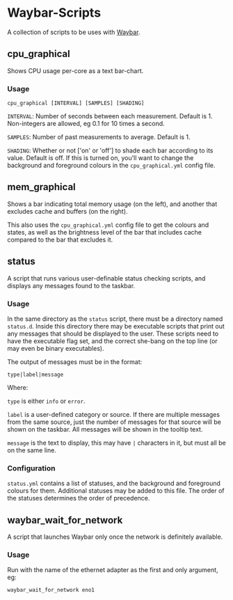 # Waybar-Scripts

A collection of scripts to be uses with [Waybar](https://github.com/Alexays/Waybar).

## cpu_graphical

Shows CPU usage per-core as a text bar-chart.

### Usage

`cpu_graphical [INTERVAL] [SAMPLES] [SHADING]`

`INTERVAL`: Number of seconds between each measurement. Default is 1. Non-integers are allowed, eg 0.1 for 10 times a second.

`SAMPLES`: Number of past measurements to average. Default is 1.

`SHADING`: Whether or not ['on' or 'off'] to shade each bar according to its value. Default is off. If this is turned on, you'll want to change the background and foreground colours in the `cpu_graphical.yml` config file.


## mem_graphical

Shows a bar indicating total memory usage (on the left), and another that excludes cache and buffers (on the right).

This also uses the `cpu_graphical.yml` config file to get the colours and states, as well as the brightness level of the bar that includes cache compared to the bar that excludes it.


## status

A script that runs various user-definable status checking scripts, and displays any messages found to the taskbar.

### Usage

In the same directory as the `status` script, there must be a directory named `status.d`. Inside this directory there may be executable scripts that print out any messages that should be displayed to the user. These scripts need to have the executable flag set, and the correct she-bang on the top line (or may even be binary executables).

The output of messages must be in the format:

`type|label|message`

Where:

`type` is either `info` or `error`.

`label` is a user-defined category or source. If there are multiple messages from the same source, just the number of messages for that source will be shown on the taskbar. All messages will be shown in the tooltip text.

`message` is the text to display, this may have `|` characters in it, but must all be on the same line.

### Configuration

`status.yml` contains a list of statuses, and the background and foreground colours for them. Additional statuses may be added to this file. The order of the statuses determines the order of precedence.


## waybar_wait_for_network

A script that launches Waybar only once the network is definitely available.

### Usage

Run with the name of the ethernet adapter as the first and only argument, eg:

`waybar_wait_for_network eno1`
